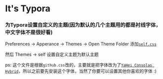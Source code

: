 # It's Typora

### 为Typora设置自定义的主题(因为默认的几个主题用的都是衬线字体，中文字体不是很好看)

Preferences -> Apperance -> Themes -> Open Theme Folder  添加[`self.css`](https://raw.githubusercontent.com/skylens/LinuxNote/master/typora/themes/self.css)

然后 Themes -> self 设置自定义主题为默认主题

ps: 这个文件是根据`github.css`改的，主要就是把字体改为了[`YaHei Consolas Hybrid`](https://github.com/yakumioto/YaHei-Consolas-Hybrid-1.12)，所以之前要先安装这个字体，当然了你要可以设置其他你喜欢的字体 :)
